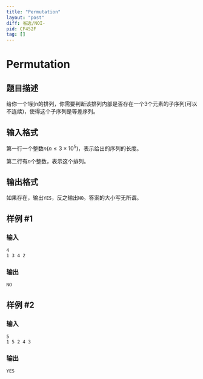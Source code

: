 ```yaml
---
title: "Permutation"
layout: "post"
diff: 省选/NOI-
pid: CF452F
tag: []
---
```


# Permutation

## 题目描述

给你一个1到n的排列，你需要判断该排列内部是否存在一个3个元素的子序列(可以不连续)，使得这个子序列是等差序列。

## 输入格式

第一行一个整数$n(n\leq 3\times10^5)$，表示给出的序列的长度。

第二行有$n$个整数，表示这个排列。

## 输出格式

如果存在，输出`YES`，反之输出`NO`。答案的大小写无所谓。

## 样例 #1

### 输入

```
4
1 3 4 2

```

### 输出

```
NO

```

## 样例 #2

### 输入

```
5
1 5 2 4 3

```

### 输出

```
YES

```


